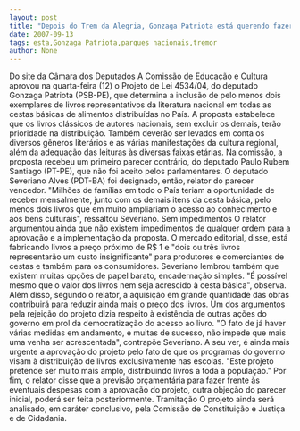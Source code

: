 ```yaml
---
layout: post
title: "Depois do Trem da Alegria, Gonzaga Patriota está querendo fazer a alegria das gráficas nacionais"
date: 2007-09-13
tags: esta,Gonzaga Patriota,parques nacionais,tremor
author: None
---
```

Do site da C&acirc;mara dos Deputados
A Comiss&atilde;o de Educa&ccedil;&atilde;o e Cultura aprovou na quarta-feira (12) o Projeto de Lei 4534/04, do deputado Gonzaga Patriota (PSB-PE), que determina a inclus&atilde;o de pelo menos dois exemplares de livros representativos da literatura nacional em todas as cestas b&aacute;sicas de alimentos distribu&iacute;das no Pa&iacute;s. 
A proposta estabelece que os livros cl&aacute;ssicos de autores nacionais, sem excluir os demais, ter&atilde;o prioridade na distribui&ccedil;&atilde;o. Tamb&eacute;m dever&atilde;o ser levados em conta os diversos g&ecirc;neros liter&aacute;rios e as v&aacute;rias manifesta&ccedil;&otilde;es da cultura regional, al&eacute;m da adequa&ccedil;&atilde;o das leituras &agrave;s diversas faixas et&aacute;rias.
Na comiss&atilde;o, a proposta recebeu um primeiro parecer contr&aacute;rio, do deputado Paulo Rubem Santiago (PT-PE), que n&atilde;o foi aceito pelos parlamentares. O deputado Severiano Alves (PDT-BA) foi designado, ent&atilde;o, relator do parecer vencedor. &quot;Milh&otilde;es de fam&iacute;lias em todo o Pa&iacute;s teriam a oportunidade de receber mensalmente, junto com os demais itens da cesta b&aacute;sica, pelo menos dois livros que em muito ampliariam o acesso ao conhecimento e aos bens culturais&quot;, ressaltou Severiano.
Sem impedimentos
O relator argumentou ainda que n&atilde;o existem impedimentos de qualquer ordem para a aprova&ccedil;&atilde;o e a implementa&ccedil;&atilde;o da proposta. O mercado editorial, disse, est&aacute; fabricando livros a pre&ccedil;o pr&oacute;ximo de R$ 1 e &quot;dois ou tr&ecirc;s livros representar&atilde;o um custo insignificante&quot; para produtores e comerciantes de cestas e tamb&eacute;m para os consumidores. Severiano lembrou tamb&eacute;m que existem muitas op&ccedil;&otilde;es de papel barato, encaderna&ccedil;&atilde;o simples. &quot;&Eacute; poss&iacute;vel mesmo que o valor dos livros nem seja acrescido &agrave; cesta b&aacute;sica&quot;, observa. Al&eacute;m disso, segundo o relator, a aquisi&ccedil;&atilde;o em grande quantidade das obras contribuir&aacute; para reduzir ainda mais o pre&ccedil;o dos livros. 
Um dos argumentos pela rejei&ccedil;&atilde;o do projeto dizia respeito &agrave; exist&ecirc;ncia de outras a&ccedil;&otilde;es do governo em prol da democratiza&ccedil;&atilde;o do acesso ao livro. 
&quot;O fato de j&aacute; haver v&aacute;rias medidas em andamento, e muitas de sucesso, n&atilde;o impede que mais uma venha ser acrescentada&quot;, contrap&otilde;e Severiano. A seu ver, &eacute; ainda mais urgente a aprova&ccedil;&atilde;o do projeto pelo fato de que os programas do governo visam &agrave; distribui&ccedil;&atilde;o de livros exclusivamente nas escolas. &quot;Este projeto pretende ser muito mais amplo, distribuindo livros a toda a popula&ccedil;&atilde;o.&quot;
Por fim, o relator disse que a previs&atilde;o or&ccedil;ament&aacute;ria para fazer frente &agrave;s eventuais despesas com a aprova&ccedil;&atilde;o do projeto, outra obje&ccedil;&atilde;o do parecer inicial, poder&aacute; ser feita posteriormente. 
Tramita&ccedil;&atilde;o
O projeto ainda ser&aacute; analisado, em car&aacute;ter conclusivo, pela Comiss&atilde;o de Constitui&ccedil;&atilde;o e Justi&ccedil;a e de Cidadania. 